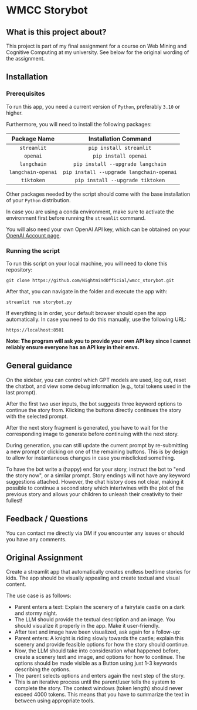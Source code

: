 # WMCC Storybot

## What is this project about?

This project is part of my final assignment for a course on Web Mining and Cognitive Computing at my university. See below for the original wording of the assignment. 

## Installation

### Prerequisites

To run this app, you need a current version of `Python`, preferably `3.10` or higher.

Furthermore, you will need to install the following packages:

| Package Name | Installation Command |
|:------------:|:--------------------:|
|`streamlit` |`pip install streamlit`|
|`openai`|`pip install openai`|
|`langchain`|`pip install --upgrade langchain`|
|`langchain-openai`|`pip install --upgrade langchain-openai`|
|`tiktoken`|`pip install --upgrade tiktoken`|

Other packages needed by the script should come with the base installation of your `Python` distribution.

In case you are using a conda environment, make sure to activate the environment first before running the `streamlit` command.

You will also need your own OpenAI API key, which can be obtained on your [OpenAI Account page](https://platform.openai.com/docs/quickstart/account-setup).

### Running the script

To run this script on your local machine, you will need to clone this repository:
```
git clone https://github.com/NightmindOfficial/wmcc_storybot.git
```

After that, you can navigate in the folder and execute the app with:
```
streamlit run storybot.py
```

If everything is in order, your default browser should open the app automatically. In case you need to do this manually, use the following URL:
```
https://localhost:8501
```

**Note: The program will ask you to provide your own API key since I cannot reliably ensure everyone has an API key in their envs.**

## General guidance

On the sidebar, you can control which GPT models are used, log out, reset the chatbot, and view some debug information (e.g., total tokens used in the last prompt).

After the first two user inputs, the bot suggests three keyword options to continue the story from. Klicking the buttons directly continues the story with the selected prompt.

After the next story fragment is generated, you have to wait for the corresponding image to generate before continuing with the next story.

During generation, you can still update the current prompt by re-submitting a new prompt or clicking on one of the remaining buttons. This is by design to allow for instantaneous changes in case you misclicked something.

To have the bot write a (happy) end for your story, instruct the bot to "end the story now", or a similar prompt. Story endings will not have any keyword suggestions attached. However, the chat history does not clear, making it possible to continue a second story which intertwines with the plot of the previous story and allows your children to unleash their creativity to their fullest!

## Feedback / Questions

You can contact me directly via DM if you encounter any issues or should you have any comments.

## Original Assignment

Create a streamlit app that automatically creates endless bedtime stories for kids. The app should be visually appealing and create textual and visual content.

The use case is as follows:

- Parent enters a text: Explain the scenery of a fairytale castle on a dark and stormy night.
- The LLM should provide the textual description and an image. You should visualize it properly in the app. Make it user-friendly.
- After text and image have been visualized, ask again for a follow-up:
- Parent enters: A knight is riding slowly towards the castle; explain this scenery and provide feasible options for how the story should continue.
- Now, the LLM should take into consideration what happened before, create a scenery text and image, and options for how to continue. The options should be made visible as a Button using just 1-3 keywords describing the options.
- The parent selects options and enters again the next step of the story.
- This is an iterative process until the parent/user tells the system to complete the story. The context windows (token length) should never exceed 4000 tokens. This means that you have to summarize the text in between using appropriate tools.
